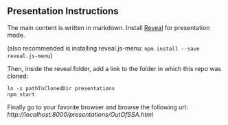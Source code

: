 ## Presentation Instructions
The main content is written in markdown. Install [Reveal](https://github.com/hakimel/reveal.js/) for presentation mode.

(also recommended is installing reveal.js-menu: `npm install --save reveal.js-menu`)

Then, inside the reveal folder, add a link to the folder in which this repo was cloned:
    
    ln -s pathToClonedDir presentations
    npm start

Finally go to your favorite browser and browse the following url: *http://localhost:8000/presentations/OutOfSSA.html*

